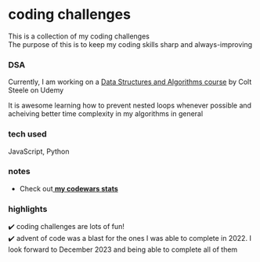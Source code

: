 # coding challenges
This is a collection of my coding challenges<br>
The purpose of this is to keep my coding skills sharp and always-improving<br>

### DSA
Currently, I am working on a 
<a href="https://www.udemy.com/share/101XY23@mqJZ7HcDmgdDGP4Mo4flCJKiqQ9_ayQpsCsLn9VEbYxmP94vo2AyrXS9TVStNJtbOA==/" target="_blank">Data Structures and Algorithms course</a> by Colt Steele on Udemy 


It is awesome learning how to prevent nested loops whenever possible and acheiving better time complexity in my algorithms in general

### tech used
JavaScript, Python

### notes
* Check out<a href="https://www.codewars.com/users/breland/stats" target="_blank"> __my codewars stats__</a>

### highlights
✔️ coding challenges are lots of fun!<br>
✔️ advent of code was a blast for the ones I was able to complete in 2022. I look forward to December 2023 and being able to complete all of them


